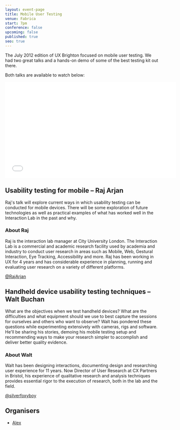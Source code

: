 ```yaml
---
layout: event-page
title: Mobile User Testing
venue: Fabrica
start: 7pm
conference: false
upcoming: false
published: true
seo: true
---
```


The July 2012 edition of UX Brighton focused on mobile user testing. We had two great talks and a hands-on demo of some of the best testing kit out there.  

Both talks are available to watch below:

<div class="embed-container hd">
<iframe width="560" height="315" src="//www.youtube.com/embed/wi3_05O8gZE?list=PLmeBKCinpyZ9KYdrFev6JR1rx2kn8zt1H" frameborder="0" allowfullscreen></iframe>
</div>

## Usability testing for mobile – Raj Arjan

Raj's talk will explore current ways in which usability testing can be conducted for mobile devices. There will be some exploration of future technologies as well as practical examples of what has worked well in the Interaction Lab in the past and why.

### About Raj

Raj is the interaction lab manager at City University London. The Interaction Lab is a commercial and academic research facility used by academia and industry to conduct user research in areas such as Mobile, Web, Gestural Interaction, Eye Tracking, Accessibility and more. Raj has been working in UX for 4 years and has considerable experience in planning, running and evaluating user research on a variety of different platforms.

[@RajArjan](http://www.twitter.com/RajArjan)


## Handheld device usability testing techniques – Walt Buchan

What are the objectives when we test handheld devices? What are the difficulties and what equipment should we use to best capture the sessions for ourselves and others who want to observe? Walt has pondered these questions while experimenting extensively with cameras, rigs and software. He'll be sharing his stories, demoing his mobile testing setup and recommending ways to make your research simpler to accomplish and deliver better quality evidence.

### About Walt

Walt has been designing interactions, documenting design and researching user experience for 11 years.  Now Director of User Research at CX Partners in Bristol, his experience of qualitative research and analysis techniques provides essential rigor to the execution of research, both in the lab and the field.

[@silverfoxyboy](http://www.twitter.com/silverfoxyboy)

## Organisers

- <a href="https://uxbri.org/about/#alex">Alex</a>
